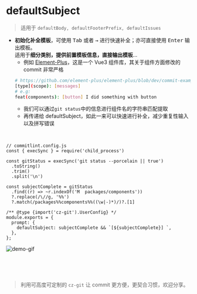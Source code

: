# defaultSubject
> 适用于 `defaultBody, defaultFooterPrefix, defaultIssues`

- **初始化补全模板**，可使用 <kbd>Tab</kbd> 或者 <kbd>→</kbd> 进行快速补全；亦可直接使用 <kbd>Enter</kbd> 输出模板。<br>适用于**细分类别，提供前置模板信息，直接输出模板**...
  - 例如 [Element-Plus](https://github.com/element-plus/element-plus)，这是一个 Vue3 组件库，其关于组件方面修改的 commit 非常严格
  ```bash
  # https://github.com/element-plus/element-plus/blob/dev/commit-example.md
  [type](scope): [messages]
  # e.g:
  feat(components): [button] I did something with button
  ```
  - 我们可以通过`git status`中的信息进行组件名的字符串匹配提取
  - 再传递给 defaultSubject，如此一来可以快速进行补全，减少重复性输入以及拼写错误

<br>

```js{9-12,17}
// commitlint.config.js
const { execSync } = require('child_process')

const gitStatus = execSync('git status --porcelain || true')
  .toString()
  .trim()
  .split('\n')

const subjectComplete = gitStatus
  .find((r) => ~r.indexOf('M  packages/components'))
  ?.replace(/\//g, '%%')
  ?.match(/packages%%components%%((\w|-)*)/)?.[1]

/** @type {import('cz-git').UserConfig} */
module.exports = {
  prompt: {
    defaultSubject: subjectComplete && `[${subjectComplete}] `,
  },
};
```

![demo-gif](https://user-images.githubusercontent.com/40693636/173278720-d93f17ec-ef98-4706-8dec-101d5b68bf08.gif)


<br>
<br>
<br>

> 利用可高度可定制的 `cz-git` 让 commit 更方便，更契合习惯，欢迎分享。
